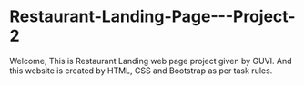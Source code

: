 # Restaurant-Landing-Page---Project-2
Welcome, This is Restaurant Landing web page project given by GUVI. And this website is created by HTML, CSS and Bootstrap as per task rules.
